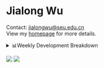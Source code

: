 #  Jialong Wu

Contact: jialongwu@seu.edu.cn<br>
View my [homepage](https://callanwu.github.io/) for more details.

<details><summary>📊Weekly Development Breakdown</summary>

<!--START_SECTION:waka-->

```txt
From: 16 September 2024 - To: 23 September 2024

Total Time: 8 hrs 15 mins

Python       6 hrs 49 mins   ████████████████████▓░░░░   82.57 %
JSON         26 mins         █▒░░░░░░░░░░░░░░░░░░░░░░░   05.31 %
Text         20 mins         █░░░░░░░░░░░░░░░░░░░░░░░░   04.14 %
Bash         13 mins         ▓░░░░░░░░░░░░░░░░░░░░░░░░   02.69 %
TOML         12 mins         ▓░░░░░░░░░░░░░░░░░░░░░░░░   02.48 %
```

<!--END_SECTION:waka-->

[![wakatime](https://wakatime.com/badge/user/c6720b29-9431-4a60-bc9d-e1fb2b6bd65f.svg)](https://wakatime.com/@c6720b29-9431-4a60-bc9d-e1fb2b6bd65f)
</details>

[![](https://img.shields.io/badge/Google%20Scholar-4385FE.svg?&color=d6d6d6&style=flat-square&logo=google-scholar)](https://scholar.google.com/citations?user=6eg2m4YAAAAJ)
![](https://komarev.com/ghpvc/?username=callanwu)
